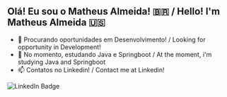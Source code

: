 ## Olá! Eu sou o Matheus Almeida! 🇧🇷 / Hello! I'm Matheus Almeida 🇺🇸

- 🔭 Procurando oportunidades em Desenvolvimento! / Looking for opportunity in Development!
- 🌱 No momento, estudando Java e Springboot / At the moment, i'm studying Java and Springboot
- 📫 Contatos no Linkedin! / Contact me at Linkedin! 

<div
   
  
<a href="https://www.linkedin.com/in/matheusalmeida-/" target="_blank">
    <img src="https://img.shields.io/badge/LinkedIn-0077B5?style=for-the-badge&logo=linkedin&logoColor=white" 
    class="media-object img-responsive img-thumbnail" alt="LinkedIn Badge">
</a>

  
</div>

##
